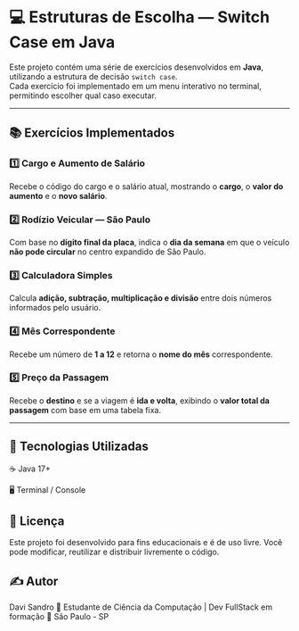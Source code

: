 # 💻 Estruturas de Escolha — Switch Case em Java

Este projeto contém uma série de exercícios desenvolvidos em **Java**, utilizando a estrutura de decisão `switch case`.  
Cada exercício foi implementado em um menu interativo no terminal, permitindo escolher qual caso executar.

---

## 📚 Exercícios Implementados

### 1️⃣ Cargo e Aumento de Salário
Recebe o código do cargo e o salário atual, mostrando o **cargo**, o **valor do aumento** e o **novo salário**.

### 2️⃣ Rodízio Veicular — São Paulo
Com base no **dígito final da placa**, indica o **dia da semana** em que o veículo **não pode circular** no centro expandido de São Paulo.

### 3️⃣ Calculadora Simples
Calcula **adição, subtração, multiplicação e divisão** entre dois números informados pelo usuário.

### 4️⃣ Mês Correspondente
Recebe um número de **1 a 12** e retorna o **nome do mês** correspondente.

### 5️⃣ Preço da Passagem
Recebe o **destino** e se a viagem é **ida e volta**, exibindo o **valor total da passagem** com base em uma tabela fixa.

---

## 🧠 Tecnologias Utilizadas

☕ Java 17+

🖥️ Terminal / Console

## 🧾 Licença

Este projeto foi desenvolvido para fins educacionais e é de uso livre.
Você pode modificar, reutilizar e distribuir livremente o código.

## ✍️ Autor

Davi Sandro
💼 Estudante de Ciência da Computação | Dev FullStack em formação
📍 São Paulo - SP
